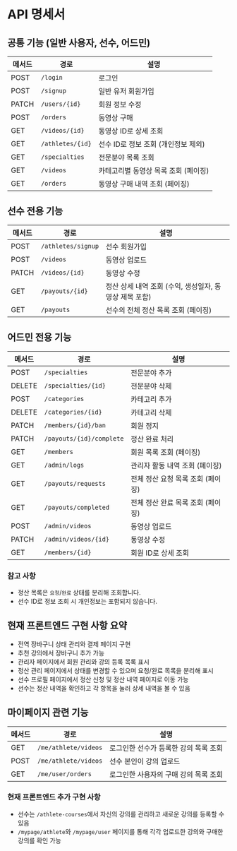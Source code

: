 # API 명세서

## 공통 기능 (일반 사용자, 선수, 어드민)

| 메서드 | 경로 | 설명 |
|--------|------|------|
| POST | `/login` | 로그인 |
| POST | `/signup` | 일반 유저 회원가입 |
| PATCH | `/users/{id}` | 회원 정보 수정 |
| POST | `/orders` | 동영상 구매 |
| GET | `/videos/{id}` | 동영상 ID로 상세 조회 |
| GET | `/athletes/{id}` | 선수 ID로 정보 조회 (개인정보 제외) |
| GET | `/specialties` | 전문분야 목록 조회 |
| GET | `/videos` | 카테고리별 동영상 목록 조회 (페이징) |
| GET | `/orders` | 동영상 구매 내역 조회 (페이징) |

## 선수 전용 기능

| 메서드 | 경로 | 설명 |
|--------|------|------|
| POST | `/athletes/signup` | 선수 회원가입 |
| POST | `/videos` | 동영상 업로드 |
| PATCH | `/videos/{id}` | 동영상 수정 |
| GET | `/payouts/{id}` | 정산 상세 내역 조회 (수익, 생성일자, 동영상 제목 포함) |
| GET | `/payouts` | 선수의 전체 정산 목록 조회 (페이징) |

## 어드민 전용 기능

| 메서드 | 경로 | 설명 |
|--------|------|------|
| POST | `/specialties` | 전문분야 추가 |
| DELETE | `/specialties/{id}` | 전문분야 삭제 |
| POST | `/categories` | 카테고리 추가 |
| DELETE | `/categories/{id}` | 카테고리 삭제 |
| PATCH | `/members/{id}/ban` | 회원 정지 |
| PATCH | `/payouts/{id}/complete` | 정산 완료 처리 |
| GET | `/members` | 회원 목록 조회 (페이징) |
| GET | `/admin/logs` | 관리자 활동 내역 조회 (페이징) |
| GET | `/payouts/requests` | 전체 정산 요청 목록 조회 (페이징) |
| GET | `/payouts/completed` | 전체 정산 완료 목록 조회 (페이징) |
| POST | `/admin/videos` | 동영상 업로드 |
| PATCH | `/admin/videos/{id}` | 동영상 수정 |
| GET | `/members/{id}` | 회원 ID로 상세 조회 |

### 참고 사항

- 정산 목록은 `요청`/`완료` 상태를 분리해 조회합니다.
- 선수 ID로 정보 조회 시 개인정보는 포함되지 않습니다.

## 현재 프론트엔드 구현 사항 요약

- 전역 장바구니 상태 관리와 결제 페이지 구현
- 추천 강의에서 장바구니 추가 가능
- 관리자 페이지에서 회원 관리와 강의 등록 목록 표시
- 정산 관리 페이지에서 상태를 변경할 수 있으며 요청/완료 목록을 분리해 표시
- 선수 프로필 페이지에서 정산 신청 및 정산 내역 페이지로 이동 가능
- 선수는 정산 내역을 확인하고 각 항목을 눌러 상세 내역을 볼 수 있음

## 마이페이지 관련 기능

| 메서드 | 경로 | 설명 |
|--------|------|------|
| GET | `/me/athlete/videos` | 로그인한 선수가 등록한 강의 목록 조회 |
| POST | `/me/athlete/videos` | 선수 본인이 강의 업로드 |
| GET | `/me/user/orders` | 로그인한 사용자의 구매 강의 목록 조회 |

### 현재 프론트엔드 추가 구현 사항

- 선수는 `/athlete-courses`에서 자신의 강의를 관리하고 새로운 강의를 등록할 수 있음
- `/mypage/athlete`와 `/mypage/user` 페이지를 통해 각각 업로드한 강의와 구매한 강의를 확인 가능
